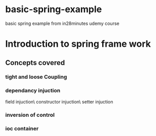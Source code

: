 # basic-spring-example
basic spring example from in28minutes udemy course

# Introduction to spring frame work 
## Concepts covered 
### tight and loose Coupling 
### dependancy injuction
field injuction\ 
constructor injuction\ 
setter injuction
### inversion of control
### ioc container
